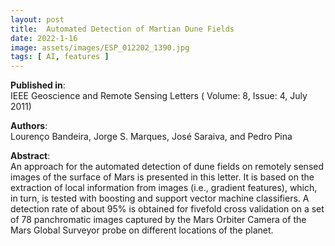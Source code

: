 ```yaml
---
layout: post
title:  Automated Detection of Martian Dune Fields
date: 2022-1-16
image: assets/images/ESP_012202_1390.jpg
tags: [ AI, features ]
---
```


**Published in**:   
IEEE Geoscience and Remote Sensing Letters ( Volume: 8, Issue: 4, July 2011)

**Authors**:   
Lourenço Bandeira, Jorge S. Marques, José Saraiva, and Pedro Pina

**Abstract**:   
An approach for the automated detection of dune fields on remotely sensed images of the surface of Mars is presented in this letter. It is based on the extraction of local information from images (i.e., gradient features), which, in turn, is tested with boosting and support vector machine classifiers. A detection rate of about 95% is obtained for fivefold cross validation on a set of 78 panchromatic images captured by the Mars Orbiter Camera of the Mars Global Surveyor probe on different locations of the planet.
